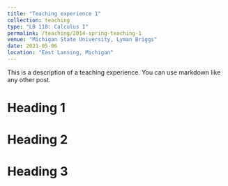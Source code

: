 ```yaml
---
title: "Teaching experience 1"
collection: teaching
type: "LB 118: Calculus I"
permalink: /teaching/2014-spring-teaching-1
venue: "Michigan State University, Lyman Briggs"
date: 2021-05-06
location: "East Lansing, Michigan"
---
```


This is a description of a teaching experience. You can use markdown like any other post.

Heading 1
======

Heading 2
======

Heading 3
======
